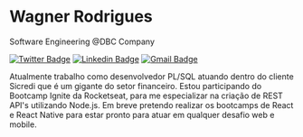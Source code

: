 # Wagner Rodrigues

Software Engineering @DBC Company

[![Twitter Badge](https://img.shields.io/badge/-@wagnerx_-6633cc?style=flat-square&labelColor=6633cc&logo=twitter&logoColor=white&link=https://twitter.com/dieegosf)](https://twitter.com/wagnerx_) 
[![Linkedin Badge](https://img.shields.io/badge/-Wagner%20Rodrigues-6633cc?style=flat-square&logo=Linkedin&logoColor=white&link=https://www.linkedin.com/in/wagner-rodrigues92/)](https://www.linkedin.com/in/wagner-rodrigues92/) 
[![Gmail Badge](https://img.shields.io/badge/-wagnersr92f@gmail.com-6633cc?style=flat-square&logo=Gmail&logoColor=white&link=mailto:wagnersr92@gmail.com)](mailto:wagnersr92@gmail.com)

Atualmente trabalho como desenvolvedor PL/SQL atuando dentro do cliente Sicredi que é um gigante do setor financeiro.
Estou participando do Bootcamp Ignite da Rocketseat, para me especializar na criação de REST API's utilizando Node.js. Em breve pretendo realizar os bootcamps de React e React Native para estar pronto para atuar em qualquer desafio web e mobile.


